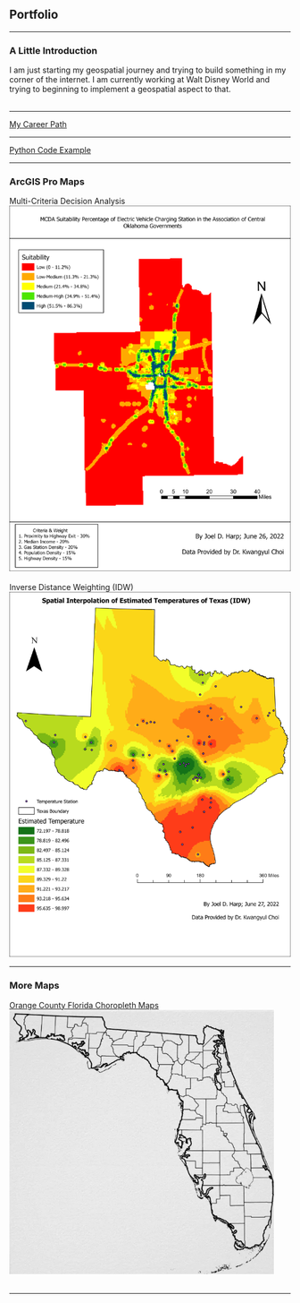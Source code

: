 ## Portfolio

---
### A Little Introduction
I am just starting my geospatial journey and trying to build something in my corner of the internet. I am currently working at Walt Disney World and trying to beginning to implement a geospatial aspect to that.
<br><br>

---
[My Career Path](/pdf/career_github.pdf)

---
[Python Code Example](sample_code.md)

---
### ArcGIS Pro Maps

Multi-Criteria Decision Analysis
![](/images/MCDA_2.1.png)
<br><br>
Inverse Distance Weighting (IDW)
![](/images/IDW.png)

---
### More Maps

[Orange County Florida Choropleth Maps](/sample_page)
<img src="images/florida_counties.png?raw=true"/>
<br><br>

---
